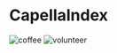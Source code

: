 # CapellaIndex
![coffee](https://github.com/annessakester/CapellaIndex/assets/132240351/a8490809-a5bb-4d88-8365-cc774edcfe82)
![volunteer](https://github.com/annessakester/CapellaIndex/assets/132240351/7fab4cf3-944c-426f-b310-08fc136bbb41)
